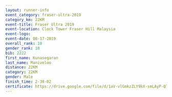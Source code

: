```yaml
---
layout: runner-info 
event_category: fraser-ultra-2019 
category_km: 22KM 
event-title: Fraser Ultra 2019 
event-location: Clock Tower Fraser Hill Malaysia 
event-logo: 
event-date: 08-17-2019 
overall_rank: 10
gender_rank: 10
bib: 2222
first_name: Kunasegaran
last_name: Maniveloo
distance: 22KM
category: 22KM
gender: Male
finish_time: 2-38-02
certificate: https://drive.google.com/file/d/1aV-vlGmkzZLY9kX-smLAyP-QlUOnWP2R/view?usp=sharing
---
```

